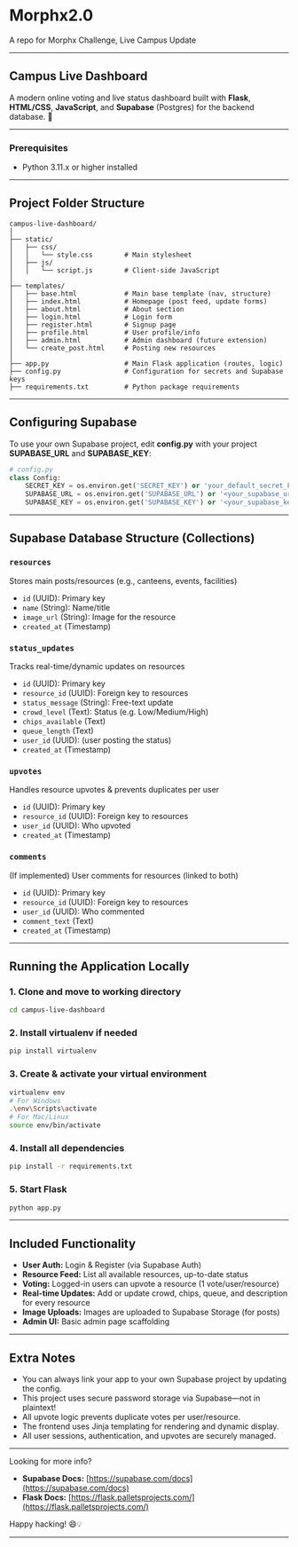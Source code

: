 # Morphx2.0
A repo for Morphx Challenge, Live Campus Update

---
## Campus Live Dashboard

A modern online voting and live status dashboard built with **Flask**, **HTML/CSS**, **JavaScript**, and **Supabase** (Postgres) for the backend database. 🚀

---
### **Prerequisites**

- Python 3.11.x or higher installed

---

## **Project Folder Structure**
```
campus-live-dashboard/
│
├── static/
│   ├── css/
│   │   └── style.css        # Main stylesheet
│   ├── js/
│   │   └── script.js        # Client-side JavaScript
│
├── templates/
│   ├── base.html            # Main base template (nav, structure)
│   ├── index.html           # Homepage (post feed, update forms)
│   ├── about.html           # About section
│   ├── login.html           # Login form
│   ├── register.html        # Signup page
│   ├── profile.html         # User profile/info
│   ├── admin.html           # Admin dashboard (future extension)
│   └── create_post.html     # Posting new resources
│
├── app.py                   # Main Flask application (routes, logic)
├── config.py                # Configuration for secrets and Supabase keys
├── requirements.txt         # Python package requirements
```

---

## **Configuring Supabase**

To use your own Supabase project, edit **config.py** with your project **SUPABASE_URL** and **SUPABASE_KEY**:

```python
# config.py
class Config:
    SECRET_KEY = os.environ.get('SECRET_KEY') or 'your_default_secret_key'
    SUPABASE_URL = os.environ.get('SUPABASE_URL') or '<your_supabase_url>'
    SUPABASE_KEY = os.environ.get('SUPABASE_KEY') or '<your_supabase_key>'
```

---

## **Supabase Database Structure (Collections)**

### `resources`  
Stores main posts/resources (e.g., canteens, events, facilities)
- `id` (UUID): Primary key
- `name` (String): Name/title
- `image_url` (String): Image for the resource
- `created_at` (Timestamp)

### `status_updates`  
Tracks real-time/dynamic updates on resources
- `id` (UUID): Primary key
- `resource_id` (UUID): Foreign key to resources
- `status_message` (String): Free-text update
- `crowd_level` (Text): Status (e.g. Low/Medium/High)
- `chips_available` (Text)
- `queue_length` (Text)
- `user_id` (UUID): (user posting the status)
- `created_at` (Timestamp)

### `upvotes`  
Handles resource upvotes & prevents duplicates per user
- `id` (UUID): Primary key
- `resource_id` (UUID): Foreign key to resources
- `user_id` (UUID): Who upvoted
- `created_at` (Timestamp)

### `comments`  
(If implemented) User comments for resources (linked to both)
- `id` (UUID): Primary key
- `resource_id` (UUID): Foreign key to resources
- `user_id` (UUID): Who commented
- `comment_text` (Text)
- `created_at` (Timestamp)

---

## **Running the Application Locally**

### 1. **Clone and move to working directory**
```bash
cd campus-live-dashboard
```
### 2. **Install virtualenv if needed**
```bash
pip install virtualenv
```
### 3. **Create & activate your virtual environment**
```bash
virtualenv env
# For Windows
.\env\Scripts\activate
# For Mac/Linux
source env/bin/activate
```
### 4. **Install all dependencies**
```bash
pip install -r requirements.txt
```
### 5. **Start Flask**
```bash
python app.py
```

---

## **Included Functionality**

- **User Auth:** Login & Register (via Supabase Auth)
- **Resource Feed:** List all available resources, up-to-date status
- **Voting:** Logged-in users can upvote a resource (1 vote/user/resource)
- **Real-time Updates:** Add or update crowd, chips, queue, and description for every resource
- **Image Uploads:** Images are uploaded to Supabase Storage (for posts)
- **Admin UI:** Basic admin page scaffolding

---

## **Extra Notes**

- You can always link your app to your own Supabase project by updating the config.
- This project uses secure password storage via Supabase—not in plaintext!
- All upvote logic prevents duplicate votes per user/resource.
- The frontend uses Jinja templating for rendering and dynamic display.
- All user sessions, authentication, and upvotes are securely managed.

---

Looking for more info?  
- **Supabase Docs:** [https://supabase.com/docs](https://supabase.com/docs)
- **Flask Docs:** [https://flask.palletsprojects.com/](https://flask.palletsprojects.com/)

Happy hacking! 😄💡

---
